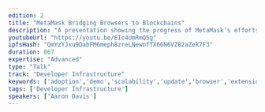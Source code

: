 ```yaml
---
edition: 2
title: "MetaMask Bridging Browsers to Blockchains"
description: "A presentation showing the progress of MetaMask’s efforts and a genral overview of interacting with blockchain technology through browsers."
youtubeUrl: "https://youtu.be/EIc4UmRmQSg"
ipfsHash: "QmYzYJxu9DabFM6meph8zreLNewnfTX66N6VZ82aZek7F3"
duration: 867
expertise: "Advanced"
type: "Talk"
track: "Developer Infrastructure"
keywords: ['adoption','demo','scalability','update','browser','extension','id','rpc','keys','lessons','society']
tags: ['Developer Infrastructure']
speakers: ['Aaron Davis']
---
```

